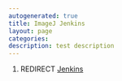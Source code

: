 ```yaml
---
autogenerated: true
title: ImageJ Jenkins
layout: page
categories: 
description: test description
---
```


1.  REDIRECT [Jenkins](Jenkins)
